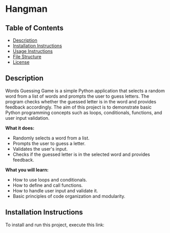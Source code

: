 # Hangman

## Table of Contents
- [Description](#description)
- [Installation Instructions](#installation-instructions)
- [Usage Instructions](#usage-instructions)
- [File Structure](#file-structure)
- [License](#license)

## Description
Words Guessing Game is a simple Python application that selects a random word from a list of words and prompts the user to guess letters. The program checks whether the guessed letter is in the word and provides feedback accordingly. The aim of this project is to demonstrate basic Python programming concepts such as loops, conditionals, functions, and user input validation.

**What it does:**
- Randomly selects a word from a list.
- Prompts the user to guess a letter.
- Validates the user's input.
- Checks if the guessed letter is in the selected word and provides feedback.

**What you will learn:**
- How to use loops and conditionals.
- How to define and call functions.
- How to handle user input and validate it.
- Basic principles of code organization and modularity.

## Installation Instructions
To install and run this project, execute this link:



